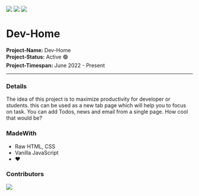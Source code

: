 ![](https://img.shields.io/github/issues/realDarkCode/dev-home) ![](https://img.shields.io/github/forks/realDarkCode/dev-home) ![](https://img.shields.io/github/stars/realDarkCode/dev-home)

# Dev-Home

**Project-Name:** Dev-Home  
**Project-Status:** Active 🟢  
**Project-Timespan:** June 2022 - Present

---

### Details

The idea of this project is to maximize productivity for developer or students. this can be used as a new tab page which will help you to focus on task. You can add Todos, news and email from a single page. How cool that would be?

### MadeWith

- Raw HTML, CSS
- Vanilla JavaScript
- ❤️

### Contributors

<a href="https://github.com/realDarkCode/dev-home/graphs/contributors">
<img src="https://contrib.rocks/image?repo=realDarkCode/dev-home" />
</a>
